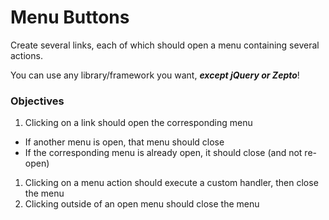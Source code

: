 # Menu Buttons

Create several links, each of which should open a menu containing several
actions.

You can use any library/framework you want, ***except jQuery or Zepto***!

### Objectives

1. Clicking on a link should open the corresponding menu
  - If another menu is open, that menu should close
  - If the corresponding menu is already open, it should close (and not
    re-open)
1. Clicking on a menu action should execute a custom handler, then close the
   menu
1. Clicking outside of an open menu should close the menu
